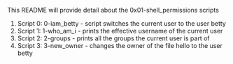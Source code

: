This README will provide detail about the 0x01-shell_permissions scripts

1. Script 0: 0-iam_betty - script switches the current user to the user betty
2. Script 1: 1-who_am_i - prints the effective username of the current user
3. Script 2: 2-groups - prints all the groups the current user is part of
4. Script 3: 3-new_owner - changes the owner of the file hello to the user betty
